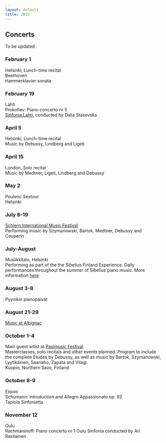 ```yaml
---
layout: default
title: 2015
---
```



## Concerts   
  
To be updated  

  
### February 1  
Helsinki, Lunch-time recital  
Beethoven  
Hammerklavier sonata


### February 19
Lahti   
Prokofiev: Piano concerto nr 5   
[Sinfonia Lahti](http://www.sinfonialahti.fi/konsertit/konserttikalenteri/kevat15/fi_FI/kevat2015helmikuu/), conducted by Dalia Stasevska   
    
    
### April 5  
Helsinki, Lunch-time recital  
Music by Debussy, Lindberg and Ligeti  

    
### April 15  
London, Solo recital  
Music by Medtner, Ligeti, Lindberg and Debussy  


### May 2   
  Poulenc Sextour   
  Helsinki  
  

### July 8-19    
[Schlern International Music Festival](http://schlernmusicfestival.eu/eng/)    
Performing music by Szymanowski, Bartok, Medtner, Debussy and Couperin  
  
    
### July-August    
Musiikkitalo, Helsinki       
Performing as part of the the Sibelius Finland Experience. Daily performances throughout the summer of Sibelius piano music. More information [here](http://www.stopover.fi/)  
  
  
### August 3-8    
Pyynikin pianopäivät  
  
  
### August 21-29    
[Music at Albignac](http://www.albignacmusic.com/)  

    
   
### October 1-4   
Main guest artist at [Pasimusic Festival](http://www.pasimusic.com/).  
Masterclasses, solo recitals and other events planned. Program to include the complete Etudes by Debussy, as well as music by Bartok, Szymanowski, Lyytikäinen, Saariaho, Zapata and Vilagi  
Kuopio, Northern Savo, Finland  
    
### October 8-9   
Espoo  
Schumann: Introduction and Allegro Appassionato op. 92  
Tapiola Sinfonietta  
  
  
### November 12  
Oulu  
Rachmaninoff: Piano concerto nr 1 
Oulu Sinfonia conducted by Ari Rasilainen



